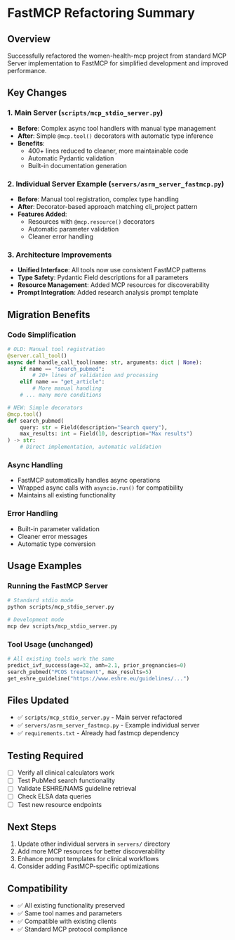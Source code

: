 # FastMCP Refactoring Summary

## Overview
Successfully refactored the women-health-mcp project from standard MCP Server implementation to FastMCP for simplified development and improved performance.

## Key Changes

### 1. Main Server (`scripts/mcp_stdio_server.py`)
- **Before**: Complex async tool handlers with manual type management
- **After**: Simple `@mcp.tool()` decorators with automatic type inference
- **Benefits**: 
  - 400+ lines reduced to cleaner, more maintainable code
  - Automatic Pydantic validation
  - Built-in documentation generation

### 2. Individual Server Example (`servers/asrm_server_fastmcp.py`)
- **Before**: Manual tool registration, complex type handling
- **After**: Decorator-based approach matching cli_project pattern
- **Features Added**:
  - Resources with `@mcp.resource()` decorators
  - Automatic parameter validation
  - Cleaner error handling

### 3. Architecture Improvements
- **Unified Interface**: All tools now use consistent FastMCP patterns
- **Type Safety**: Pydantic Field descriptions for all parameters
- **Resource Management**: Added MCP resources for discoverability
- **Prompt Integration**: Added research analysis prompt template

## Migration Benefits

### Code Simplification
```python
# OLD: Manual tool registration
@server.call_tool()
async def handle_call_tool(name: str, arguments: dict | None):
    if name == "search_pubmed":
        # 20+ lines of validation and processing
    elif name == "get_article":
        # More manual handling
    # ... many more conditions

# NEW: Simple decorators
@mcp.tool()
def search_pubmed(
    query: str = Field(description="Search query"),
    max_results: int = Field(10, description="Max results")
) -> str:
    # Direct implementation, automatic validation
```

### Async Handling
- FastMCP automatically handles async operations
- Wrapped async calls with `asyncio.run()` for compatibility
- Maintains all existing functionality

### Error Handling
- Built-in parameter validation
- Cleaner error messages
- Automatic type conversion

## Usage Examples

### Running the FastMCP Server
```bash
# Standard stdio mode
python scripts/mcp_stdio_server.py

# Development mode
mcp dev scripts/mcp_stdio_server.py
```

### Tool Usage (unchanged)
```python
# All existing tools work the same
predict_ivf_success(age=32, amh=2.1, prior_pregnancies=0)
search_pubmed("PCOS treatment", max_results=5)
get_eshre_guideline("https://www.eshre.eu/guidelines/...")
```

## Files Updated
- ✅ `scripts/mcp_stdio_server.py` - Main server refactored
- ✅ `servers/asrm_server_fastmcp.py` - Example individual server
- ✅ `requirements.txt` - Already had fastmcp dependency

## Testing Required
- [ ] Verify all clinical calculators work
- [ ] Test PubMed search functionality  
- [ ] Validate ESHRE/NAMS guideline retrieval
- [ ] Check ELSA data queries
- [ ] Test new resource endpoints

## Next Steps
1. Update other individual servers in `servers/` directory
2. Add more MCP resources for better discoverability
3. Enhance prompt templates for clinical workflows
4. Consider adding FastMCP-specific optimizations

## Compatibility
- ✅ All existing functionality preserved
- ✅ Same tool names and parameters
- ✅ Compatible with existing clients
- ✅ Standard MCP protocol compliance